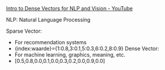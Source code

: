 [Intro to Dense Vectors for NLP and Vision - YouTube](https://www.youtube.com/watch?v=bVZJ_O_-0RE&list=PLIUOU7oqGTLgz-BI8bNMVGwQxIMuQddJO)


NLP: Natural Language Processing

Sparse Vector: 
- For recommendation systems
- {index:waarde}={1:0.8,3:0.1,5:0.3,6:0.2,8:0.9}
Dense Vector: 
- For machine learning, graphics, meaning, etc. 
- [0.5,0.8,0.0,0.1,0.0,0.3,0.2,0.0,0.9,0.0]



